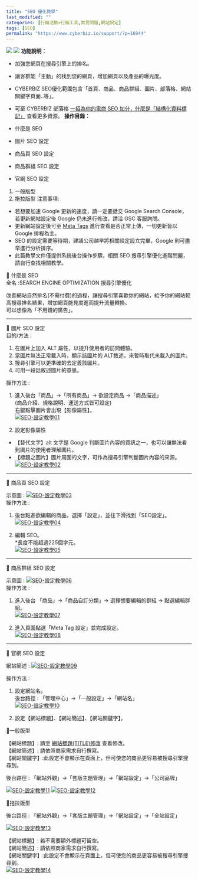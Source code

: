 ```yaml
---
title: "SEO 優化教學"
last_modified: ""
categories: [行銷活動>行銷工具,常見問題,網站設定]
tags: [SEO]
permalink: "https://www.cyberbiz.io/support/?p=16944"
---
```


![](https://www.cyberbiz.io/support/wp-content/uploads/適用站別.png)
[![](https://www.cyberbiz.io/support/wp-content/uploads/台灣站.png)](https://www.cyberbiz.io/support/?page_id=2490)
**功能說明：**  

* 加強您網頁在搜尋引擎上的排名。
* 讓客群能「主動」的找到您的網頁，增加網頁以及產品的曝光度。
* CYBERBIZ SEO優化範圍包含「首頁、商品、商品群組、圖片、部落格、網站關鍵字頁面..等」。
* 可至 CYBERBIZ 部落格 [一招為你的電商 SEO 加分，什麼是「結構化資料標記」](https://www.cyberbiz.io/blog/%e4%b8%80%e6%8b%9b%e7%82%ba%e4%bd%a0%e7%9a%84%e9%9b%bb%e5%95%86-seo-%e5%8a%a0%e5%88%86%ef%bc%8c%e4%bb%80%e9%ba%bc%e6%98%af%e3%80%8c%e6%a8%99%e8%a8%98%e7%b5%90%e6%a7%8b%e5%8c%96%e8%b3%87%e8%a8%8a/) 查看更多資源。
**操作目錄：**

* 什麼是 SEO
* 圖片 SEO 設定
* 商品頁 SEO 設定
* 商品群組 SEO 設定
* 官網 SEO 設定
1. 一般版型
2. 拖拉版型
注意事項:  

* 若想要加速 Google 更新的速度，請一定要遞交 Google Search Console，若更新網站設定後 Google 仍未進行修改，請洽 GSC 客服詢問。
* 更新網站設定後可至 [Meta Tags](https://metatags.io/) 進行查看是否正常上傳，一切更新皆以 Google 排程為主。
* SEO 的設定需要等待期，建議公司越早將相關設定設立完畢，Google 則可盡早進行分析排序。
* 此篇教學文件僅提供系統後台操作步驟，相關 SEO 搜尋引擎優化進階問題，請自行查找相關教學。

📌 什麼是 SEO  
全名 :SEARCH ENGINE OPTIMIZATION 搜尋引擎優化  

改善網站自然排名(不需付費)的過程，讓搜尋引擎喜歡你的網站，給予你的網站較高搜尋排名結果，增加網頁能見度進而提升流量轉換。  
可以想像為「不用錢的廣告」。

* * *


📌 圖片 SEO 設定  
目的/方法 :

1. 在圖片上加入 ALT 屬性，以提升使用者的訪問體驗。
2. 當圖片無法正常載入時，顯示該圖片的 ALT敘述，來暫時取代未載入的圖片。
3. 搜尋引擎可以更準確的去定義該圖片。
4. 可用一段話敘述圖片的意思。

操作方法 :

1. 進入後台「商品」→「所有商品」→ 欲設定商品 →「商品描述」  
(商品介紹、規格說明、運送方式皆可設定)  
右鍵點擊圖片會出現【影像屬性】。  
[![SEO-設定教學01](https://www.cyberbiz.io/support/wp-content/uploads/SEO-設定教學01.png)](https://www.cyberbiz.io/support/wp-content/uploads/SEO-設定教學01.png)



2. 設定影像屬性 
* 【替代文字】alt 文字是 Google 判斷圖片內容的資訊之一，也可以讓無法看到圖片的使用者理解圖片。
* 【標題之圖片】圖片周圍的文字，可作為搜尋引擎判斷圖片內容的來源。
[![SEO-設定教學02](https://www.cyberbiz.io/support/wp-content/uploads/SEO-設定教學02.png)](https://www.cyberbiz.io/support/wp-content/uploads/SEO-設定教學02.png)

* * *


📌 商品頁 SEO 設定  

示意圖 :  [![SEO-設定教學03](https://www.cyberbiz.io/support/wp-content/uploads/SEO-設定教學03.png)](https://www.cyberbiz.io/support/wp-content/uploads/SEO-設定教學03.png)  
操作方法 :

1. 後台點進欲編輯的商品，選擇「設定」，並往下滑找到「SEO設定」。  
[![SEO-設定教學04](https://www.cyberbiz.io/support/wp-content/uploads/SEO-設定教學04.png)](https://www.cyberbiz.io/support/wp-content/uploads/SEO-設定教學04.png)



2. 編輯 SEO。  
*長度不能超過225個字元。  
[![SEO-設定教學05](https://www.cyberbiz.io/support/wp-content/uploads/SEO-設定教學05.png)](https://www.cyberbiz.io/support/wp-content/uploads/SEO-設定教學05.png)

* * *


📌 商品群組 SEO 設定  

示意圖 :  [![SEO-設定教學06](https://www.cyberbiz.io/support/wp-content/uploads/SEO-設定教學06.png)](https://www.cyberbiz.io/support/wp-content/uploads/SEO-設定教學06.png)  
操作方法 :

1. 進入後台 「商品」→「商品自訂分類」→ 選擇想要編輯的群組 → 點選編輯群組。  
[![SEO-設定教學07](https://www.cyberbiz.io/support/wp-content/uploads/SEO-設定教學07.png)](https://www.cyberbiz.io/support/wp-content/uploads/SEO-設定教學07.png)



2. 進入頁面點選「Meta Tag 設定」並完成設定。  
[![SEO-設定教學08](https://www.cyberbiz.io/support/wp-content/uploads/SEO-設定教學08.png)](https://www.cyberbiz.io/support/wp-content/uploads/SEO-設定教學08.png)

* * *


📌 官網 SEO 設定  

網站簡述 :  [![SEO-設定教學09](https://www.cyberbiz.io/support/wp-content/uploads/SEO-設定教學09.png)](https://www.cyberbiz.io/support/wp-content/uploads/SEO-設定教學09.png)  

操作方法 :

1. 設定網站名。  
後台路徑 : 「管理中心」→「一般設定」→「網站名」  
[![SEO-設定教學10](https://www.cyberbiz.io/support/wp-content/uploads/SEO-設定教學10.png)](https://www.cyberbiz.io/support/wp-content/uploads/SEO-設定教學10.png)



2. 設定【網站標題】、【網站簡述】、【網站關鍵字】。  

📍一般版型  

【網站標題】: 請至 [網站標題(TITLE)修改](https://www.cyberbiz.io/support/?p=16627) 查看修改。  
【網站簡述】: 請依照商家需求自行撰寫。  
【網站關鍵字】:此設定不會顯示在頁面上，但可使您的商品更容易被搜尋引擎搜尋到。  

後台路徑 : 「網站外觀」→「套版主題管理」→「網站設定」→「公司品牌」  

[![SEO-設定教學11](https://www.cyberbiz.io/support/wp-content/uploads/SEO-設定教學11.png)](https://www.cyberbiz.io/support/wp-content/uploads/SEO-設定教學11.png) [![SEO-設定教學12](https://www.cyberbiz.io/support/wp-content/uploads/SEO-設定教學12.png)](https://www.cyberbiz.io/support/wp-content/uploads/SEO-設定教學12.png)  

📍拖拉版型  

後台路徑 :  「網站外觀」→「套版主題管理」→「網站設定」→「全站設定」  

[![SEO-設定教學13](https://www.cyberbiz.io/support/wp-content/uploads/SEO-設定教學13.png)](https://www.cyberbiz.io/support/wp-content/uploads/SEO-設定教學13.png)  

【網站標題】: 若不需要額外標題可留空。  
【網站簡述】: 請依照商家需求自行撰寫。  
【網站關鍵字】:此設定不會顯示在頁面上，但可使您的商品更容易被搜尋引擎搜尋到。  
[![SEO-設定教學14](https://www.cyberbiz.io/support/wp-content/uploads/SEO-設定教學14.png)](https://www.cyberbiz.io/support/wp-content/uploads/SEO-設定教學14.png)

